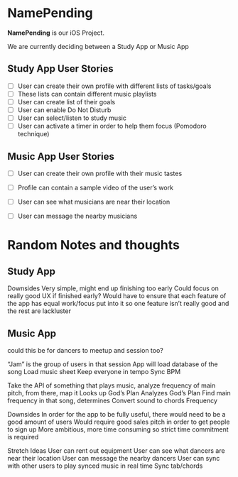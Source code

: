 # NamePending

**NamePending** is our iOS Project.

We are currently deciding between a Study App or Music App


## Study App User Stories
- [ ] User can create their own profile with different lists of tasks/goals
- [ ] These lists can contain different music playlists
- [ ] User can create list of their goals
- [ ] User can enable Do Not Disturb 
- [ ] User can select/listen to study music
- [ ] User can activate a timer in order to help them focus (Pomodoro technique)

## Music App User Stories 
- [ ] User can create their own profile with their music tastes
- [ ] Profile can contain a sample video of the user’s work
- [ ] User can see what musicians are near their location
- [ ] User can message the nearby musicians


# Random Notes and thoughts
## Study App 
Downsides
Very simple, might end up finishing too early
Could focus on really good UX if finished early?
Would have to ensure that each feature of the app has equal work/focus put into it so one feature isn’t really good and the rest are lackluster

## Music App
could this be for dancers to meetup and session too?

“Jam” is the group of users in that session
App will load database of the song
Load music sheet
Keep everyone in tempo
Sync BPM

Take the API of something that plays music, analyze frequency of main pitch, from there, map it 
Looks up God’s Plan
Analyzes God’s Plan
Find main frequency in that song, determines
Convert sound to chords
Frequency 

Downsides
In order for the app to be fully useful, there would need to be a good amount of users
Would require good sales pitch in order to get people to sign up
More ambitious, more time consuming so strict time commitment is required


Stretch Ideas
User can rent out equipment
User can see what dancers are near their location
User can message the nearby dancers
User can sync with other users to play synced music in real time
Sync tab/chords

